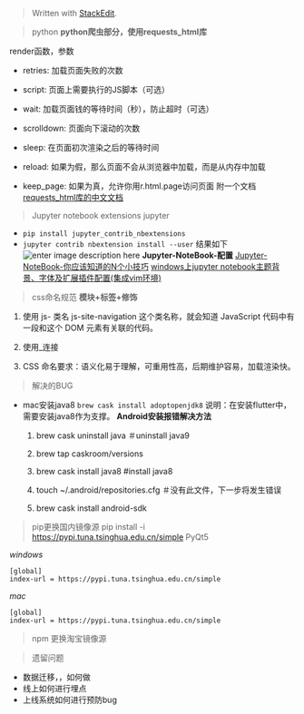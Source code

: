 


> Written with [StackEdit](https://stackedit.io/).
> 

>python
**python爬虫部分，使用requests_html库**

render函数，参数
-   retries: 加载页面失败的次数
    
-   script: 页面上需要执行的JS脚本（可选）
    
-   wait: 加载页面钱的等待时间（秒），防止超时（可选）
    
-   scrolldown: 页面向下滚动的次数
    
-   sleep: 在页面初次渲染之后的等待时间
    
-   reload: 如果为假，那么页面不会从浏览器中加载，而是从内存中加载
    
-   keep_page: 如果为真，允许你用r.html.page访问页面
附一个文档[requests_html库的中文文档](https://cncert.github.io/requests-html-doc-cn/#/?id=%E5%AE%89%E8%A3%85)

> Jupyter notebook extensions 
> jupyter

 - `pip install jupyter_contrib_nbextensions`
 - `jupyter contrib nbextension install --user`
 结果如下
 ![enter image description here](https://images2017.cnblogs.com/blog/1236696/201711/1236696-20171118235820968-1230347551.png)
**Jupyter-NoteBook-配置**
[Jupyter-NoteBook-你应该知道的N个小技巧](https://www.jianshu.com/p/a85bc2a8fa56)
	 [windows上jupyter notebook主题背景、字体及扩展插件配置(集成vim环境)](https://blog.csdn.net/feilong_csdn/article/details/80186276)

> css命名规范
**模块+标签+修饰**

 1.  使用 js- 类名
 js-site-navigation 这个类名称，就会知道 JavaScript 代码中有一段和这个 DOM 元素有关联的代码。
 
 2. 使用_连接
 3. CSS 命名要求：语义化易于理解，可重用性高，后期维护容易，加载渲染快。

> 解决的BUG

 - mac安装java8
  `brew cask install adoptopenjdk8` 
  说明：在安装flutter中，需要安装java8作为支撑。
**Android安装报错解决方法**
	1.  brew cask uninstall java ＃uninstall java9
	    
	2.  brew tap caskroom/versions
	    
	3.  brew cask install java8 #install java8
	    
	4.  touch ~/.android/repositories.cfg ＃没有此文件，下一步将发生错误
	    
	5.  brew cask install android-sdk

> pip更换国内镜像源 
pip install -i https://pypi.tuna.tsinghua.edu.cn/simple PyQt5

*windows*

    [global]
	index-url = https://pypi.tuna.tsinghua.edu.cn/simple

*mac*

    [global]
	index-url = https://pypi.tuna.tsinghua.edu.cn/simple

> npm 更换淘宝镜像源


> 遗留问题
> 
- 数据迁移，，如何做
 - 线上如何进行埋点
 - 上线系统如何进行预防bug
 

<!--stackedit_data:
eyJoaXN0b3J5IjpbODA3OTQ5MzRdfQ==
-->